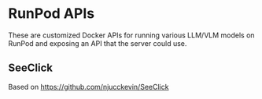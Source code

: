 # RunPod APIs

These are customized Docker APIs for running various LLM/VLM models on RunPod and exposing an API that
the server could use.

## SeeClick

Based on https://github.com/njucckevin/SeeClick